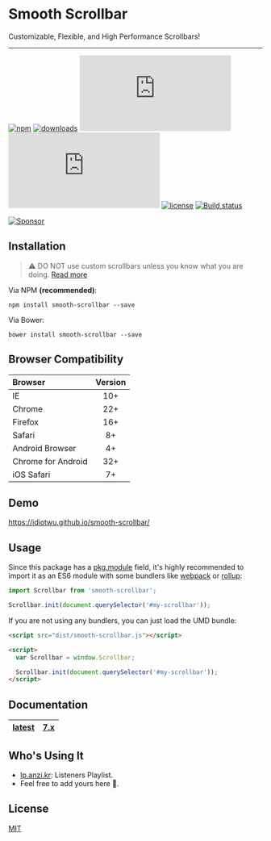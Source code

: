 # Smooth Scrollbar

Customizable, Flexible, and High Performance Scrollbars!

----

[![npm][npm-version-badge]](https://www.npmjs.com/package/smooth-scrollbar)
[![downloads][npm-downloads-badge]](https://www.npmjs.com/package/smooth-scrollbar)
[![core size][size-badge]](dist/smooth-scrollbar.js)
[![gzip size][gzip-size-badge]](dist/smooth-scrollbar.js)
[![license][license-badge]](LICENSE)
[![Build status][travis-badge]](https://travis-ci.org/idiotWu/smooth-scrollbar)

[![Sponsor][codesponsor]](https://app.codesponsor.io/link/haJ2RqCqwBLZtPKnMNBYgn4M/idiotWu/smooth-scrollbar)

## Installation

> ⚠️ DO NOT use custom scrollbars unless you know what you are doing. [Read more](docs/caveats.md)

Via NPM **(recommended)**:

```
npm install smooth-scrollbar --save
```

Via Bower:

```
bower install smooth-scrollbar --save
```

## Browser Compatibility

| Browser | Version |
| :------ | :-----: |
| IE      | 10+     |
| Chrome  | 22+     |
| Firefox | 16+     |
| Safari  | 8+      |
| Android Browser | 4+ |
| Chrome for Android | 32+ |
| iOS Safari | 7+ |

## Demo

https://idiotwu.github.io/smooth-scrollbar/

## Usage

Since this package has a [pkg.module](https://github.com/rollup/rollup/wiki/pkg.module) field, it's highly recommended to import it as an ES6 module with some bundlers like [webpack](https://webpack.js.org/) or [rollup](https://rollupjs.org/):

```js
import Scrollbar from 'smooth-scrollbar';

Scrollbar.init(document.querySelector('#my-scrollbar'));
```

If you are not using any bundlers, you can just load the UMD bundle:

```html
<script src="dist/smooth-scrollbar.js"></script>

<script>
  var Scrollbar = window.Scrollbar;

  Scrollbar.init(document.querySelector('#my-scrollbar'));
</script>
```

## Documentation

| [latest](docs) | [7.x](https://github.com/idiotWu/smooth-scrollbar/tree/7.x) |
|----|----|

## Who's Using It

- [lp.anzi.kr](http://lp.anzi.kr/): Listeners Playlist.
- Feel free to add yours here 🤗.

## License

[MIT](LICENSE)

[npm-version-badge]: https://img.shields.io/npm/v/smooth-scrollbar.svg
[npm-downloads-badge]: https://img.shields.io/npm/dt/smooth-scrollbar.svg
[license-badge]: https://img.shields.io/npm/l/smooth-scrollbar.svg
[travis-badge]: https://img.shields.io/travis/idiotWu/smooth-scrollbar.svg
[codesponsor]: https://app.codesponsor.io/embed/haJ2RqCqwBLZtPKnMNBYgn4M/idiotWu/smooth-scrollbar.svg
[size-badge]: http://img.badgesize.io/idiotWu/smooth-scrollbar/master/dist/smooth-scrollbar.js?label=core%20size
[gzip-size-badge]: http://img.badgesize.io/idiotWu/smooth-scrollbar/master/dist/smooth-scrollbar.js?label=core%20size&compression=gzip
